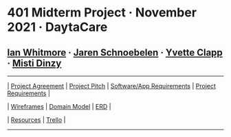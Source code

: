 # 401 Midterm Project &middot; November 2021 &middot; DaytaCare

## **[Ian Whitmore](/team/Ian.md) &middot; [Jaren Schnoebelen](/team/Jaren.md) &middot; [Yvette Clapp](/team/Yvette.md) &middot; [Misti Dinzy](/team/Misti.md)**

---

| [Project Agreement](/pages/agreement.md) |
[Project Pitch](/pages/pitch.md) |
[Software/App Requirements](/pages/softwareReqs.md) |
[Project Requirements](/pages/requirements.md) |

| [Wireframes](/pages/wireframes/wireframes.md) |
[Domain Model](/pages/domainModel.md) |
[ERD](/pages/ERD/ERD.md) |

| [Resources](/pages/resources.md) |
[Trello](https://trello.com/b/zUADckkN/midterm-project) |

---
